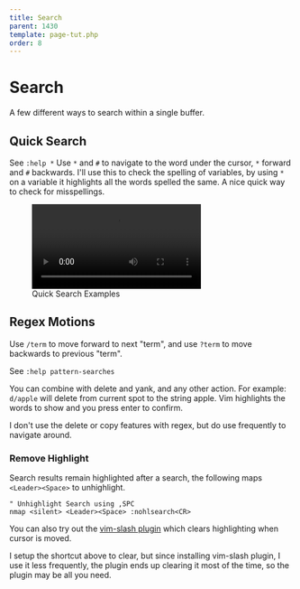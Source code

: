 ```yaml
---
title: Search
parent: 1430
template: page-tut.php
order: 8
---
```


# Search

A few different ways to search within a single buffer.


## Quick Search

<span class="sidenote">See `:help *`</span>
Use `*` and `#` to navigate to the word under the cursor, `*` forward and `#` backwards. I'll use this to check the spelling of variables, by using `*` on a variable it highlights all the words spelled the same. A nice quick way to check for misspellings.

<figure class="wp-block-video"><video controls src="https://mkaz.blog/wp-content/uploads/2019/03/vim-star-nav.mp4"></video><figcaption>Quick Search Examples</figcaption></figure>

## Regex Motions

Use `/term` to move forward to next "term", and use `?term` to move backwards to previous "term".

<span class="sidenote">See `:help pattern-searches`</span>

You can combine with delete and yank, and any other action. For example: `d/apple` will delete from current spot to the string apple. Vim highlights the words to show and you press enter to confirm.

I don't use the delete or copy features with regex, but do use frequently to navigate around.

### Remove Highlight

Search results remain highlighted after a search, the following maps `<Leader><Space>` to unhighlight.

```
" Unhighlight Search using ,SPC
nmap <silent> <Leader><Space> :nohlsearch<CR>
```

You can also try out the [vim-slash plugin](https://github.com/junegunn/vim-slash) which clears highlighting when cursor is moved.

I setup the shortcut above to clear, but since installing vim-slash plugin, I use it less frequently, the plugin ends up clearing it most of the time, so the plugin may be all you need.

